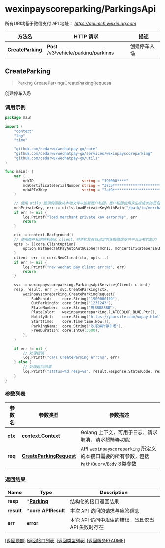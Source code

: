 # wexinpayscoreparking/ParkingsApi

所有URI均基于微信支付 API 地址： *https://api.mch.weixin.qq.com*

方法名 | HTTP 请求 | 描述
------------- | ------------- | -------------
[**CreateParking**](#createparking) | **Post** /v3/vehicle/parking/parkings | 创建停车入场



## CreateParking

> Parking CreateParking(CreateParkingRequest)

创建停车入场



### 调用示例

```go
package main

import (
	"context"
	"log"
	"time"

	"github.com/cedarwu/wechatpay-go/core"
	"github.com/cedarwu/wechatpay-go/services/wexinpayscoreparking"
	"github.com/cedarwu/wechatpay-go/utils"
)

func main() {
	var (
		mchID                      string = "190000****"                               // 商户号
		mchCertificateSerialNumber string = "3775************************************" // 商户证书序列号
		mchAPIv3Key                string = "2ab9****************************"         // 商户APIv3密钥
	)

	// 使用 utils 提供的函数从本地文件中加载商户私钥，商户私钥会用来生成请求的签名
	mchPrivateKey, err := utils.LoadPrivateKeyWithPath("/path/to/merchant/apiclient_key.pem")
	if err != nil {
		log.Printf("load merchant private key error:%s", err)
		return
	}

	ctx := context.Background()
	// 使用商户私钥等初始化 client，并使它具有自动定时获取微信支付平台证书的能力
	opts := []core.ClientOption{
		option.WithWechatPayAutoAuthCipher(mchID, mchCertificateSerialNumber, mchPrivateKey, mchAPIv3Key),
	}
	client, err := core.NewClient(ctx, opts...)
	if err != nil {
		log.Printf("new wechat pay client err:%s", err)
		return
	}

	svc := wexinpayscoreparking.ParkingsApiService{Client: client}
	resp, result, err := svc.CreateParking(ctx,
		wexinpayscoreparking.CreateParkingRequest{
			SubMchid:     core.String("1900000109"),
			OutParkingNo: core.String("1231243"),
			PlateNumber:  core.String("粤B888888"),
			PlateColor:   wexinpayscoreparking.PLATECOLOR_BLUE.Ptr(),
			NotifyUrl:    core.String("https://yoursite.com/wxpay.html"),
			StartTime:    core.Time(time.Now()),
			ParkingName:  core.String("欢乐海岸停车场"),
			FreeDuration: core.Int64(3600),
		},
	)

	if err != nil {
		// 处理错误
		log.Printf("call CreateParking err:%s", err)
	} else {
		// 处理返回结果
		log.Printf("status=%d resp=%s", result.Response.StatusCode, resp)
	}
}
```

### 参数列表
参数名 | 参数类型 | 参数描述
------------- | ------------- | -------------
**ctx** | **context.Context** | Golang 上下文，可用于日志、请求取消、请求跟踪等功能|
**req** | [**CreateParkingRequest**](CreateParkingRequest.md) | API `wexinpayscoreparking` 所定义的本接口需要的所有参数，包括`Path`/`Query`/`Body` 3类参数|

### 返回结果
Name | Type | Description
------------- | ------------- | -------------
**resp** | \*[**Parking**](Parking.md) | 结构化的接口返回结果
**result** | **\*core.APIResult** | 本次 API 访问的请求与应答信息
**err** | **error** | 本次 API 访问中发生的错误，当且仅当 API 失败时存在

[\[返回顶部\]](#wexinpayscoreparkingparkingsapi)
[\[返回接口列表\]](README.md#接口列表)
[\[返回类型列表\]](README.md#类型列表)
[\[返回服务README\]](README.md)

